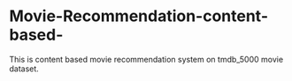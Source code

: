 # Movie-Recommendation-content-based-
This is content based movie recommendation system on tmdb_5000 movie dataset.
